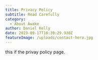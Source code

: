 ```yaml
---
title: Privacy Policy
subtitle: Read Carefully
category:
  - About Awake
author: Daniel Kelly
date: 2019-09-17T16:39:29.930Z
featureImage: /uploads/contact-hero.jpg
---
```

this if the privay policy page.
